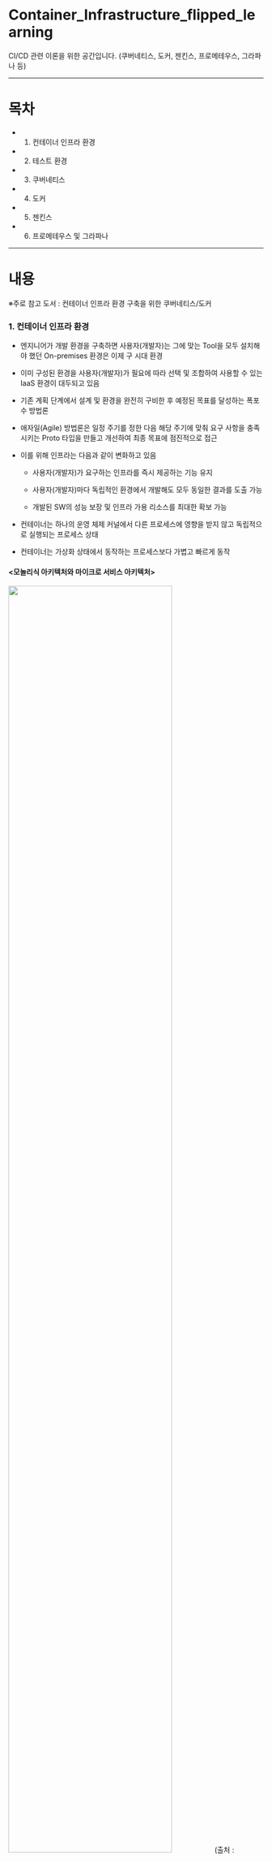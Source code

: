 # Container_Infrastructure_flipped_learning
CI/CD 관련 이론을 위한 공간입니다. (쿠버네티스, 도커, 젠킨스, 프로메테우스, 그라파나 등)

---
# 목차
- 1. 컨테이너 인프라 환경
- 2. 테스트 환경
- 3. 쿠버네티스
- 4. 도커
- 5. 젠킨스
- 6. 프로메테우스 및 그라파나
---
# 내용

※주로 참고 도서 : 컨테이너 인프라 환경 구축을 위한 쿠버네티스/도커

### 1. 컨테이너 인프라 환경

- 엔지니어가 개발 환경을 구축하면 사용자(개발자)는 그에 맞는 Tool을 모두 설치해야 했던 On-premises 환경은 이제 구 시대 환경

- 이미 구성된 환경을 사용자(개발자)가 필요에 따라 선택 및 조합하여 사용할 수 있는 IaaS 환경이 대두되고 있음

- 기존 계획 단계에서 설계 및 환경을 완전히 구비한 후 예정된 목표를 달성하는 폭포수 방법론

- 애자일(Agile) 방법론은 일정 주기를 정한 다음 해당 주기에 맞춰 요구 사항을 충족시키는 Proto 타입을 만들고 개선하여 최종 목표에 점진적으로 접근

- 이를 위해 인프라는 다음과 같이 변화하고 있음

  - 사용자(개발자)가 요구하는 인프라를 즉시 제공하는 기능 유지
  
  - 사용자(개발자)마다 독립적인 환경에서 개발해도 모두 동일한 결과를 도출 가능
  
  - 개발된 SW의 성능 보장 및 인프라 가용 리소스를 최대한 확보 가능

- 컨테이너는 하나의 운영 체제 커널에서 다른 프로세스에 영향을 받지 않고 독립적으로 실행되는 프로세스 상태

- 컨테이너는 가상화 상태에서 동작하는 프로세스보다 가볍고 빠르게 동작

#### <모놀리식 아키텍처와 마이크로 서비스 아키텍처>

<img src="https://user-images.githubusercontent.com/101415950/196708479-94084c8b-e211-41ac-9583-0c56c9c744fb.png" width="80%" height="80%">
(출처 : https://blog.lgcns.com/1278)

- 모놀리식 아키텍처
	
	- 하나의 큰 목적이 있는 서비스 또는 애플리케이션에 여러 기능이 통합된 구조
	
	- 하나의 결합된 코드로 구성되므로 초기 단계에서 설계하기 용이
	
	- 개발이 좀 더 단순하고 코드 관리가 간편
	
	- 운영하는 과정에서 수정이 많을 경우, 결합도가 높아 하나의 서비스 수정이 다른 서비스에 영향끼칠 수 있음

	- 소규모 프로젝트에 적합

- 마이크로 서비스 아키텍처

	- 개별 기능을 하는 작은 서비스를 각각 개발하여 연결하는 방식으로 각 서비스가 독립적으로 동작할 수 있음

	- 개발한 서비스 재활용 용이
	
	- 서비스 수정 시 다른 서비스에 영향을 끼칠 가능성이 적어 사용량 변환에 따라 특정 서비스 확장 가능

	- 사용자의 요구 사항에 따라 가용성을 즉각적으로 확보해야 하는 IaaS 환경에 적합

	- 모놀리식 아키텍처에 비해 복잡도가 높고 각 서비스가 서로 유기적으로 통신하는 구조이므로 네트워크를 통한 호출 횟수가 증가   
	  => 성능에 영향

	- 대규모 프로젝트에 적합

#### <컨테이너 인프라 환경 지원 도구>

- 컨테이너 인프라 환경은 컨테이너, 컨테이너 관리, 개발 환경 구성 및 배포 자동화, 모니터링으로 구성

- 도커

	- 컨테이너 환경에서 독립적으로 애플리케이션을 실행할 수 있도록 컨테이너를 만들고 관리하는 것을 지원

	- 운영체제 환경 관계없이 독립적인 환경에서 일관적인 결과 보장

- 쿠버네티스

	- 다수의 컨테이너 관리에 사용

	- 컨테이너 자동 배포, 배포된 컨테이너에 대한 동작 보증, 부하에 따른 동적 확장 등 기능 제공
	
	- 컨테이너 인프라에 필요한 기능을 통합하고 관리하는 솔루션

	- 컨테이너 인프라를 기반으로 다양한 서비스를 효율적으로 관리하는 환경 제공
	
	- 내외부와 유연하게 연결하는 역할

- 젠킨스

	- 빌드, 테스트, 패키지화, 배포 단계 모두 자동화하여 계발 단계를 표준화하는 CI/CD 제공
	
	- 개발된 코드의 빠른 적용과 효과적인 관리를 통해 개발 생산성을 높이는 데 초점이 맞춰져 있음

	- 단일 기능을 빠르게 개발해 적용해야 하는 환경에 적합(=컨테이너 인프라 환경)

- 프로메테우스 및 그라파나

	- 모니터링을 위한 도구

	- 프로메테우스는 상태 데이터를 수집

	- 그라파나는 프로메테우스로 수집한 데이터를 시각화

	- 컨테이너 인프라 환경에서 많은 종류의 소규모 기능이 각각 나누어 개발되기 때문에 중앙 모니터링이 필요

	- 프로메테우스 및 그라파나는 컨테이너로 패키징이 되어 동작하며 최소환의 자원으로 쿠버네티스 클러스터 상태를 시작적으로 표현

---
### 2. 테스트 환경 구성

- 코드형 인프라

	- 코드로 하드웨어를 설정 후 운영체제 설치 및 네트워크 구성하여 개발환경 구층

	- 코드로 인프라를 소프트웨어처럼 다룸

- 버추얼 박스

	- 가상화 소프트웨어

	- 다운로드 링크 : https://www.virtualbox.org/wiki/Download_Old_Builds_6_1 (6.1.12버전)

	- 모두 기본상태로 next 클릭 후 설치 완료

- 베이그런트

	- 프로비저닝(provisioning) 기능 수행
	
		- 사용자의 요구에 맞게 시스템 자원을 할당, 배치, 배포

		- 필요할 때 시스템을 사용할 수 있는 상태로 변경

	- 다운로드 링크 : https://www.vagrantup.com/downloads (2.2.9버전)

	- 모두 기본상태로 next 클릭 후 설치 완료

	- vagrant init : 프로비저닝을 위한 기초 파일 생성

	- vagrant up : Vagrantfile을 읽어 프로비저닝 진행
	
	- vagrant halt : 베이그런트에서 다루는 가상 머신 종료
	
	- vagrant destroy : 베이그런트에서 관리하는 가상 머신 삭제
	
	- vagrant ssh : 베이그런트에서 관리하는 가상 머신에 ssh로 접속

	- vagrant provision : 베이그런트에서 관리하는 가상 머신에 변경된 설정 적용

#### <Tool 정상 동작 확인>

- 먼저 프로비저닝을 위한 코드 작성 후 베이그런트에서 호출한 뒤 버추얼 박스에 운영 체제 설치

- 베이그런트 설치 디렉터리(c:\HashiCorp)에 프로비저닝을 위한 코드 작성 권장

- vagrant init으로 생성 후 바로 vagrant up 실행하면 Vagrantfile이 config.vm.box = "base"로 설정되어 있어 base이미지를 찾지 못하여 에러 발생

- config.vm.box = "base"를 config.vm.box = "sysnet4admin/CentOS-k8s"으로 변경 후 저장하여 이미지 설정 필요

#### <베어그런트로 테스트 환경 구축>

Vagrantfile을 수정하여 원하는 구성이 자동으로 CentOS에 입력되도록 수행

[Vagrantfile 예시 코드]
```
#do |이름|으로 시작한 작업은 end로 종료
#Providier는 베이그런트를 통해 제공되는 코드가 실제로 가상 머신으로 배포되게 하는 소프트웨어
#auto_correct:true는 포트가 중복되면 포트가 자동으로 변경

# -*- mode: ruby -*-				 	#루비(ruby) 언어임을 인식하는 호환 코드
# vi: set ft=ruby :				 	#ft는 파일 종류(file type)의 약자

Vagrant.configure("2") do |config|		 	#"2"는 API 버전, do |config|는 베이그런드 설정의 시작
  N = 3 # max number of worker nodes			#쿠버네티스에서 작업을 수행할 worker node 수 설정(args: N을 통해 넘길 수 있음)
  Ver = '1.18.4' # Kubernetes Version to install	#쿠버네키스 버전을 변수로 설정

  #=============#
  # Master Node #
  #=============#

    config.vm.define "m-k8s" do |cfg|			#가상머신을 "m-k8s"로 정의, do |cfg|를 추가해 원하는 설정으로 변경
      cfg.vm.box = "sysnet4admin/CentOS-k8s"		#do |cfg|에서 적용한 내용을 받아 cfg.vm.box로 변경
      cfg.vm.provider "virtualbox" do |vb|		#Provider를 버추얼박스로 정의, 버추얼 박스에 필요한 설정을 정의하기 위해 do |vb| 추가
        vb.name = "m-k8s(github_SysNet4Admin)"		#가상머신 이름
        vb.cpus = 2					#CPU 수
        vb.memory = 3072				#메모리 크기
        vb.customize ["modifyvm", :id, "--groups", "/k8s-SgMST-1.13.1(github_SysNet4Admin)"]	#소속된 그룹 명시
      end						#들여쓰기 위치 정확하게
      cfg.vm.host_name = "m-k8s"			#가상머신 자체 설정으로 호스트이름 설정
      cfg.vm.network "private_network", ip: "192.168.1.10"	#호스트 전용 네트워크를 private_network로 설정, eth1 인터페이스를 Host-Only로 구성하고 IP 지정
      cfg.vm.network "forwarded_port", guest: 22, host: 60010, auto_correct: true, id: "ssh"	#ssh통신은 호스트 60010번을 게스트 22번으로 전달되도록 구성
      cfg.vm.synced_folder "../data", "/vagrant", disabled: true	#호스트(PC)와 게스트(가상 머신) 사이에 디렉터리 동기화가 이루어지지 않게 disabled:true 설정
      cfg.vm.provision "shell", path: "config.sh", args: N	#vm.provision "shell" 구문으로 경로에 있는 파일("config.sh")을 게스트(CentOS) 내부에서 호출하여 실행
      cfg.vm.provision "shell", path: "install_pkg.sh", args: [ Ver, "Main" ]	#변수 Ver, 문자 "Main"을 install_pkg.sh로 넘김
      cfg.vm.provision "shell", path: "master_node.sh"	#쿠버네티스 Master Node를 위한 "master_node.sh" 코드 추가
    end

  #==============#
  # Worker Nodes #
  #==============#

  (1..N).each do |i|					#1에서 3까지 반복하는 반복문으로 (1..N).each로 이루어짐
    config.vm.define "w#{i}-k8s" do |cfg|		#해당 값은 |i|를 통해 #{i}로 치환하여 사용
      cfg.vm.box = "sysnet4admin/CentOS-k8s"
      cfg.vm.provider "virtualbox" do |vb|
        vb.name = "w#{i}-k8s(github_SysNet4Admin)"
        vb.cpus = 1
        vb.memory = 2560
        vb.customize ["modifyvm", :id, "--groups", "/k8s-SgMST-1.13.1(github_SysNet4Admin)"]
      end
      cfg.vm.host_name = "w#{i}-k8s"
      cfg.vm.network "private_network", ip: "192.168.1.10#{i}"
      cfg.vm.network "forwarded_port", guest: 22, host: "6010#{i}", auto_correct: true, id: "ssh"
      cfg.vm.synced_folder "../data", "/vagrant", disabled: true
      cfg.vm.provision "shell", path: "config.sh", args: N
      cfg.vm.provision "shell", path: "install_pkg.sh", args: Ver
      cfg.vm.provision "shell", path: "work_nodes.sh"	#쿠버네티스 Worker Node를 위한 "work_node.sh" 코드 추가
    end
  end
end
```

[config.sh 예시 코드]
```
#!/usr/bin/env bash

# vim configuration 
echo 'alias vi=vim' >> /etc/profile			#vi를 호출하면 vim을 호출(코드에  하이라이트를 넣어 코드를 쉽게 구분하기 위함)

# swapoff -a to disable swapping
swapoff -a						#스왑되지 않도록 설정(쿠버네티스 설치 요구 조건을 충족하기 위해)
# sed to comment the swap partition in /etc/fstab
sed -i.bak -r 's/(.+ swap .+)/#\1/' /etc/fstab		#시스템이 다시 시작되더라도 스왑되지 않도록 설정

# kubernetes repo
gg_pkg="packages.cloud.google.com/yum/doc" # Due to shorten addr for key #리포지터리를 설정하기 위한 경로를 변수로 처리(간략화)
cat <<EOF > /etc/yum.repos.d/kubernetes.repo 		#쿠버네티스를 내려받을 리포티터리 설정 시작
[kubernetes]
name=Kubernetes
baseurl=https://packages.cloud.google.com/yum/repos/kubernetes-el7-x86_64
enabled=1
gpgcheck=0
repo_gpgcheck=0
gpgkey=https://${gg_pkg}/yum-key.gpg https://${gg_pkg}/rpm-package-key.gpg
EOF							#쿠버네티스를 내려받을 리포티터리 설정 끝

# Set SELinux in permissive mode (effectively disabling it)
setenforce 0						#selinux가 제한적으로 사용되지 않도록 permissive 모드로 변경
sed -i 's/^SELINUX=enforcing$/SELINUX=permissive/' /etc/selinux/config

# RHEL/CentOS 7 have reported traffic issues being routed incorrectly due to iptables bypassed
cat <<EOF >  /etc/sysctl.d/k8s.conf			#브리지 네트워크를 통과하는 IPv4와 IPv6의 패킷을 iptables가 관리하게 설정
net.bridge.bridge-nf-call-ip6tables = 1			#Pod(쿠버네티스에서 실행되는 객체의 최소 단위)의 통신을 iptables로 제어
net.bridge.bridge-nf-call-iptables = 1			#필요에 따라 IPVS 같은 방식으로 구성
EOF
modprobe br_netfilter					#br_netfilter 커널 모듈을 사용하여 브리지로 네트워크를 구성
							#IP 마스커레이드를 사용하여 내부 네트워크랑 외부 네트워크를 분리
							#IP 마스커레이드는 커널에서 제공하는 NAT 기능을 의미
							#br_netfilter 적용함으로써 iptables이 활성화

# local small dns & vagrant cannot parse and delivery shell code.
echo "192.168.1.10 m-k8s" >> /etc/hosts			#쿠버네티스 안에서 노드 간 통신을 이름으로 할 수 있게 하기 위한 구문
for (( i=1; i<=$1; i++  )); do echo "192.168.1.10$i w$i-k8s" >> /etc/hosts; done	#각 노드의 호스트 이름과 IP를 /etc/hosts에 설정
							#이때 Worker Node는 넘겨받은 N변수에 맞게 동적으로 생성됨
# config DNS  
cat <<EOF > /etc/resolv.conf				#외부와 통신할 수 있는 DNS 서버 지정
nameserver 1.1.1.1 #cloudflare DNS
nameserver 8.8.8.8 #Google DNS
EOF
```

[install_pkg.sh 예시 코드]

```
#!/usr/bin/env bash

# install packages 
yum install epel-release -y
yum install vim-enhanced -y
yum install git -y					#깃허브에서 코드를 내려받을 수 있게 Git을 설치

# install docker 
yum install docker -y && systemctl enable --now docker	#쿠버네티스를 관리하는 컨테이너를 설치하기 위해 도커를 설치하고 구동

# install kubernetes cluster 
yum install kubectl-$1 kubelet-$1 kubeadm-$1 -y		#넘겨받은 버전의 kubectl, kubelet, kubeadm 설치
systemctl enable --now kubelet				#kubelet 시작

# git clone _Book_k8sInfra.git 
if [ $2 = 'Main' ]; then				#전체 실행 코드를 Master Node에만 내려받도록 설정($2는 두번 째로 넘겨받은 값)
  git clone https://github.com/sysnet4admin/_Book_k8sInfra.git	#Git에서 코드를 내려받음
  mv /home/vagrant/_Book_k8sInfra $HOME			#내려받은 코드를 홈디렉터리(/root)로 옮김
  find $HOME/_Book_k8sInfra/ -regex ".*\.\(sh\)" -exec chmod 700 {} \;	#배시 스크립트(.sh)를 find로 찾아 바로 실행가능한 상태가 되도록 chmod 700 설정
fi
```

[master_node.sh 예시 코드]
```
#!/usr/bin/env bash

# init kubernetes 					#kubeadm을 통해 쿠버네티스 worker node를 받아들일 준비를 함
kubeadm init --token 123456.1234567890123456 --token-ttl 0 \	#토큰을 123456.1234567890123456로 지정하고 유지되는 시간(time to live)을 0으로 설정(기본 값인 24시간 후에 토큰이 계속 유지)
--pod-network-cidr=172.16.0.0/16 --apiserver-advertise-address=192.168.1.10	#Worker Node가 정해진 토큰에 들어오게 함
							#쿠버네티스가 자동으로 컨테이너에 부여하는 네트워크를 172.16.0.0/16(176.16.0.1 ~ 172.16.255.254)으로 제공
							#Worker Node에 접속하는 API 서버의 IP를 192.168.1.10으로 지정(Worker Node들이 자동으로 API 서버에 연결)
# config for master node only 
mkdir -p $HOME/.kube					#Master Node에서 현재 사용자가 쿠버네티스를 정상적으로 구동할 수 있게 하는 구문
cp -i /etc/kubernetes/admin.conf $HOME/.kube/config	#설정 파일을 루트의 홈디렉터리(/root)에 복사
chown $(id -u):$(id -g) $HOME/.kube/config		#쿠버네티스를 이용할 사용자에게 권한 부여

# config for kubernetes's network 
kubectl apply -f \					#CNI(컨테이너 네트워크 인터페이스)인 Calico의 설정을 적용해 쿠버네티스의 네트워크를 구성
https://raw.githubusercontent.com/sysnet4admin/IaC/master/manifests/172.16_net_calico.yaml
```

[work_nodes.sh 예시 코드]
```
#kubeadm을 이용하여 Master Node에 접속
#접속 시 연결에 필요한 토큰은 기존 Master Node에서 생성한 123456.1234567890123456 사용
#간단히 구성하기 위해 --discovery-token-unsafe-skip-ca-verification으로 인증 무시
#API 서버 주소인 192.168.1.10으로 기본 포트 번호인 6443 포트에 접속하도록 설정

#!/usr/bin/env bash

# config for work_nodes only 
kubeadm join --token 123456.1234567890123456 \
             --discovery-token-unsafe-skip-ca-verification 192.168.1.10:6443
```

#### <id: "ssh"로 설정하는 이유>

- ssh 서비스의 기본 포트 번호인 22번을 id: "ssh"로 설정하지 않으면 중복된 두개의 포트로 설정

- 자기 자신(127.0.0.1/localhost)의 2222번 포트로 오는 내용과 모든 IP(0.0.0.0)의 60010 포트에서 오는 내용을 게스트의 22번으로 포워딩

```
vagrant port
	22(guest) => 2222(host)
	22(guest) => 60010(host)

netstat -an | findstr 2222
netstat -an | findstr 60010
```

- 명시적으로 좋지 않고 설정의 낭비를 줄이기 위해 왠만하면 id: "ssh"를 사용하는 것이 나음

#### <호스트 전용 네트워크가 정상적으로 동작하지 않는 경우>

- 최대 절전 모드나 여러 차례 가상 머신을 다시 시작하는 경우에 호스트 전용 네트워크가 정상적으로 동작하지 않을 수 있음

- 버추얼박스에서 파일>호스트 네트워크 관리자 선택

- 속성 클릭 후 DHCP 서버를 사용하지 않도록 체크를 해제, IPv4 주소에 198.168.1.1 입력

#### <vi(visual editor)와 Vim(visual editor improved)>

- vi는 유닉스 환경에서 사용되는 텍스트 편집기(editor)

- vi와 Vim의 가장 큰 차이점은 Vim은 화살표로 커서가 이동하지만, vi는 H, J, K, L로 커서를 이동

#### <PuTTY와 SuperPuTTY>

- 명령 프롬프트(Command Prompt, cmd.exe)로 가상 머신에 접근할 수 있지만 가상머신마다 각각 명령어를 통해 접근해야 하므로 불편함

- PuTTY는 터미널 접속 프로그램으로 가볍고 다양한 플러그인을 통해 여러 대의 가상 머신에 접근할 수 있음

- 접속 정보를 저장하고 바로 불러와 실행할 수 있는 기능

- 한 번에 한 대씩만 접근 가능

- https://www.chiark.greenend.org.uk/~sgtatham/putty/latest.html 링크의 Alternative binary files 항목에서 다운로드

- SuperPuTTY는 한 번에 여러 대의 가상 머신에 접근하여 분할된 창을 통해 관리

- https://github.com/jimradford/superputty/releases 에서 다운로드

- SuperPuTTY 사용 시 putty.exe 위치를 지정하여 사용

#### <127.0.0.1로 접속하는 이유>

- 192.168.1.0/24 영역대로 가상 머신의 IP를 설정하는 경우

- 현업에서는 데이터 통신과 관리 네트워크를 분리해 사용하는 데 이와 비슷하게 관리 네트워크를 분리

- 192.168.1.0/24에서 문제가 발생해도 접속하는 데 문제가 없음

- 각 가상 머신은 베이그런트에서 NAT로 사용하는 eth0에 고유 포트 포워딩 규칙이 적용 ("forwarded_port", guest: 22, host: 60010)

---
### 3. 쿠버네티스

#### <컨테이너 인프라 환경>

<img src="https://user-images.githubusercontent.com/101415950/197549006-3059f673-f0a2-40b0-8f5b-2f48abeda60f.png" width="80%" height="80%">

- 리눅스 운영 체제의 커널 하나에서 여러 개의 컨테이너가 격리된 상태로 실행되는 인프라 환경

- 컨테이너는 하나 이상의 목적을 위해 독립적으로 작동하는 프로세스

- 개인 환경에서는 1명의 관리자(사용자)가 다양한 응용프로그램을 사용하므로 각각의 프로그램을 컨테이너로 구현할 필요 없음

- 기업 환경에서는 다수의 관리자가 수천 대의 서버를 함께 관리하므로 일관성 유지를 위해 컨테이너 필요

- 여러 사람이 조작하여 설정의 일관성이 떨어진 눈송이 서버를 방지하는 효과

- 가상화 환경에서 각각의 가상 머신이 모두 독립적인 운영체제 커널을 가지고 있어야 하므로 자원을 더 소모하고 성능이 떨어짐

- 컨테이너 인프라 환경은 커널 하나에 컨테이너 여러 개가 격리된 형태로 실행되므로 자원을 효율적으로 사용하고   
  수행해야 하는 단계도 적어 속도 빠름

<img src="https://user-images.githubusercontent.com/101415950/197551826-c1ad029c-920d-4d69-bc39-79f307d38411.png" width="80%" height="80%">
(출처 : https://www.alibabacloud.com/ko/knowledge/difference-between-container-and-virtual-machine)

#### <쿠버네티스(k8s) 정의>

- 쿠버네티스는 컨테이너 오케스트레이션(Orchestration)을 위한 솔루션

- 오케스트레이션은 복잡한 단계를 관리하고 요소들의 유기적인 관계를 미리 정의하여 손쉽게 사용하도록 서비스를 제공하는 것

- 즉 다수의 컨테이너를 유기적으로 연결, 실행, 종료 그리고 상태 추적 및 보존 등 컨테이너를 안정적으로 사용할 수 있게 만들어주는 솔루션

- 이와 비슷한 솔루션은 도커 스웜(소규모 환경에 유용), 메소스(분산 관리 시스템과 연동 필요), 노매드(Consul, Vault 연동)가 있음

#### <쿠버네티스(k8s) 구성 방법>

- 관리형 쿠버네티스
	
	- Public Cloud 업체에서 제공
	
	- EKS(Amazon Elastic Kubernetes Service), AKS(Azure Kubernetes Service), GKE(Google Kubernetes Engine)이 속함
	
	- 구성이 이미 다 갖춰져 있고 Master Node를 클라우드 업체에서 관리

- 설치형 쿠버네티스

	- Suse의 Rancher, RedHat의 Openshift와 같은 플랫폼에서 제공
	
	- 유료

- 구성형 쿠버네티스

	- 사용하는 시스템에 쿠버네티스 클러스터를 자동으로 구성해주는 솔루션
	
	- Kubeadm, kops(kubernetes Operations), KRIB(Kubernetes Rebar Integrated Bootstrap), kubespray가 있음
	
	- Kubeadm은 사용자가 변경하기 수월하고 온프레미스(On-premises)와 클라우드 모두 지원

	- kubespray는 실제 업무 환경에서도 매우 편리하게 쿠버네티스 클러스터를 자동으로 배포할 수 있는 도구

#### <쿠버네티스(k8s) 구성 요소>

- kubectl, kubelet, API 서버, 캘리코, etcd, 컨트롤러 매니저, 스케줄러, kube-proxy, 컨테이너 런타임, 파드 등

- 쿠버네티스 구성 요소는 동시에 여러 개가 존재하는 경우 Hash 코드를 삽입하여 중복된 이름 회피(예시 : calico-node-bf486의 bf486)

- 구성 요소의 이름을 직접 정할 수 있음

- 구성 요소에 문제 발견 시 다시 생성되는 특성을 가지는 파드로 이루어져 있어서 자동으로 이름을 지정하는 것이 관리 수월

- 아래 예시에서 coredns-5644d7b6d9-b4dz9의 5644d7b6d9은 레플리카셋(ReplicaSet)을 무작위 문자열로 변형하여 추가한 것

```
# --all-namespaces는 default(기본 namespaces) 외 모든 것을 표시
# kubectl get pods는 파드를 수집하여 출력

[root@m-k8s ~]#  kubectl get pods --all-namespaces
NAMESPACE     NAME                                       READY   STATUS    RESTARTS   AGE
kube-system   calico-kube-controllers-6bbf58546b-pmk78   1/1     Running   0          36m
kube-system   calico-node-bf486                          1/1     Running   0          31m
kube-system   calico-node-j9plc                          1/1     Running   0          22m
kube-system   calico-node-mnkgd                          1/1     Running   0          27m
kube-system   calico-node-xwxtc                          1/1     Running   0          36m
kube-system   coredns-5644d7b6d9-b4dz9                   1/1     Running   0          36m
kube-system   coredns-5644d7b6d9-jmsxh                   1/1     Running   0          36m
kube-system   etcd-m-k8s                                 1/1     Running   0          35m
kube-system   kube-apiserver-m-k8s                       1/1     Running   0          35m
kube-system   kube-controller-manager-m-k8s              1/1     Running   0          35m
kube-system   kube-proxy-5ltsx                           1/1     Running   0          22m
kube-system   kube-proxy-fzvsx                           1/1     Running   0          36m
kube-system   kube-proxy-gfsc8                           1/1     Running   0          31m
kube-system   kube-proxy-v8lxz                           1/1     Running   0          27m
kube-system   kube-scheduler-m-k8s                       1/1     Running   0          35m 
```

#### <쿠버네티스(k8s) 구성 요소간 통신 : 관리자나 개발자가 파드를 배포할 때>

- 관리자 or 개발자가 파드 배포 명령을 수행했을 때 실행되는 순서는 하기 그림과 같음

- 0 ~ 7번 : 기본 설정으로 배포된 쿠버네티스에서 이루어지는 통신 단계를 구분

- 10번대 : 선택적으로 배포하는 것들로 순서와 상관이 없음

<img src="https://user-images.githubusercontent.com/101415950/197653986-0e0c9c1f-f55d-4071-b344-d753e54be574.png" width="80%" height="80%">

- 0 : kubectl

	- 쿠버네티스 클러스터에 명령을 내리는 역할
	
	- 바로 실행되는 명령 형태인 binary로 배포되므로 Master Node에 있을 필요 없음
	  (kubectl이 어디에 있더라도 API 서버의 접속 정보만 있으면 어느 곳에서든 쿠버네티스 클러스터에 명령 가능)
	
	- 통상적으로 API 서버와 주로 통신하므로 API 서버가 위치한 Master Node에 구성할 수 있음

	- Worker Node에서 kubectl를 실행하기 위해 마스터 노드의 scp 명령으로 쿠버네티스 클러스터의 정보를 Worker Node로 받아와야 함
	  (쿠버네티스 클러스터의 정보를 kubectl이 알게 하기 위해)

- 1 : API 서버

	- 쿠버네티스 클러스터의 중심 역할을 하는 통로
	
	- 상태 값을 저장하는 etcd 등 여러 요소들이 API 서버를 중심으로 두고 통신
	
	- 회사에서 모든 직원과 상황을 관리하고 목표를 설정하는 관리자 역할

- 2 : etcd

	- etc 디렉터리(리눅스의 구성 정보를 가지고 있는 디렉터리)와 distributed(퍼트리다)의 합성어

	- 구성 요소들의 상태 값이 모두 저장되는 장소(etcd 외 다른 구성 요소는 상태 값을 관리하지 않음)
	
	- 회사의 관리자가 모든 보고 내용을 기록하는 노트
	
	- etcd의 정보만 백업되어있으면 긴급한 장애 상황에서도 쿠버네티스 클러스터 복구 가능
	
	- 분산 저장이 가능한 key-value 저장소이므로 복제하여 여러 곳에 저장해 두면 하나의 etcd에 장애가 발생해도 시스템 가용성 확보 가능

	- 멀티 마스터 노드 형태

- 3 : Controller Manager

	- 쿠버네티스 클러스터의 Object 상태 관리
	
	- Worker Node에서 통신 불량인 경우 상태 체크 및 복구는 Controller Manager에 속한 Node Controller에서 이루어짐

	- ReplicaSet Controller는 ReplicaSet에 요청받은 파드 갯수대로 파드 생성

	- EndPoint Controller는 서비스와 파드를 연결하는 역할

	-  Controller Manager에 소속된 다양한 상태 값을 관리하는 주체들이 각자의 역할 수행

- 4 : Scheduler

	- Node의 상태, 자원, 레이블, 요구 조건 등 고려하여 파드를 어떤 Worker Node에 생성할지 결정하고 할당하는 역할

	- 파드를 조건에 맞는 Worker Node에 지정하고, 파드가 Worker Node에 할당된 일정을 관리하는 역할

- 5 : kubelet

	- 파드의 구성 내용(PodSpec)을 받아 컨테이너 런타임으로 전달

	- 파드 내 컨테니어들이 정상적으로 동작하는지 모니터링

	- 파드의 생성과 상태 관리 및 복구 등 담당

	- kubelet에 문제 발생 시 파드가 정상적으로 관리되지 않음

- 6 : 컨테이너 런타임(CRI, Container Runtime Interface)

	- 파드를 이루는 컨테이너의 실행을 담당

	- 파드 내 다양한 종류의 컨테이너가 문제 없이 동작하게 하는 표준 인터페이스

- 7 : 파드(Pod)

	- 한 개 이상의 컨테이너로 단일 목적의 일을 수행하는 쿠버네티스 애플리케이션의 최소 단위

	- 웹 서버 역할을 할 수 있고 로그나 데이터를 분석하는 역할도 할 수 있음

	- 파드는 가상 머신과 달리 언제라도 죽을 수 있는 존재로 가정하고 설계되었기 때문에 여러 대안으로 디자인됨

	[컨테이너와 파드의 관계]   
	<img src="https://user-images.githubusercontent.com/101415950/197660830-bb278a36-0e2e-41dd-8f80-cb7cb04b1915.png" width="30%" height="30%">

- 11 : 네트워크 플러그인

	- 쿠버네티스 클러스터의 통신을 위해 구성해야 하는 요소

	- 일반적으로 CNI로 구성

	- CNI는 클라우드 네이티브 컴퓨팅 재단의 프로젝트로 컨테이너의 네트워크 안정성과 확장성을 보장하기 위해 개발

	- CNI에 사용할 네트워크 플로그인을 선택 시 구성 방식과 지원하는 기능, 성능이 각기 다르므로 사용 목적에 맞게 선택

	- CNI는 캘리코(Calico), 플래널(Flannel), 실리움(Cilium), 큐브 라우터(Kube-router), 로마나(Romana), 위브넷(WeaveNet), Canal이 있음

	- 캘리코(Calico)는 L3로 컨테이너 네트워크를 구성 / 플래널(Flannel)은 L2로 컨테이너 네트워크를 구성

	- 네트워크 프로토콜인 BGP와 VXLAN의 지원, ACL(Access Control List) 지원, 보안 기능 제공 등을 살펴보고 
	  필요한 조건을 가지고 있는 네트워크 플러그인을 선택할 수 있어서 설계 유연성이 높음

- 12 : CoreDNS

	- 클라우드 네이티브 컴퓨팅 재단에서 보증하는 프로젝트

	- 빠르고 유연한 DNS 서버

	- 쿠버네티스 클러스터에서 도메인 이름을 이용하여 통신하는 데 사용

	- 실무에서 쿠버네티스 클러스터를 구성하여 사용할 때, IP보다 DNS Name을 편리하게 관리해 주는 CoreDNS를 사용하는 것이 일반적임

#### <쿠버네티스(k8s) 구성 요소간 통신 : 사용자가 배포된 파드에 접속할 때>

- 1 : kube-proxy

	- 쿠버네티스 클러스터는 파드가 위치한 노드에 kube-proxy를 통해 파드가 통신할 수 있는 네트워크 설정
	
	- 실제 통신은 br_netfilter와 iptables로 관리   
	  (config.sh 파일에서 br_netfilter 커널 모듈을 적재하고 iptables를 거쳐 통신)

- 2 : 파드(Pod)

	- 이미 배포된 파드에 접속하고 필요한 내용을 전달받음

	- 대부분 사용자는 파드가 어떤 Worker Node에 위치하는지 신경쓰지 않아도 됨

#### <쿠버네티스(k8s) 구성 요소간 통신 : 파드 생명주기>

- 쿠버네티스의 가장 큰 장점은 쿠버네티스 구성 요소마다 하는 일이 명확하게 구분됨 => 마이크로서비스 아키텍처(MSA)와 연관

- 각자의 역할을 충실하게 수행하면 클러스터 시스템이 안정적으로 운영됨

- 역할이 나누어져 있어 문제 발생 시 어느 부분에서 문제가 발생했는지 디버깅하기 수월함

<img src="https://user-images.githubusercontent.com/101415950/197666301-6be225cc-8d55-46d8-801e-29d05d6206e2.png" width="80%" height="80%">


1. kubectl을 통해 API 서버에 파드 생성을 요청

2. API 서버에 전달된 내용이 있으면 API 서버는 etcd에 전달된 내용을 모두 기록하여 클러스터 상태 값을 최신으로 유지   
   => 각 요소가 상태를 업데이트할 때마다 모두 API 서버를 통해 etcd에 기록

3. API 서버에 파드 생성이 요청된 것을 Controller Manager가 인식하면 Controller Manager는 파드를 생성 후 API 서버에 전달   
   (아직 어떤 Worker Node에 파드를 적용할 지는 결정되지 않은 상태로 파드만 생성)

4. API 서버에 파드가 생성되었다는 정보를 Scheduler가 인식   
   Scheduler는 생성된 파드를 어떤 Worker Node에 적용할지 조건을 고려하여 결정 후 해당 Worker Node에 파드를 띄우도록 요청

5. API 서버에 전달된 정보대로 지정한 Worker Node에 파드가 속해 있는지 Scheduler가 kubelet으로 확인

6. kubelet에서 컨테이너 런타임으로 파드 생성을 요청

7. 파드 생성

8. 파드는 사용 가능한 상태가 됨

#### <쿠버네티스(k8s) 상태유지 방법>

- 쿠버네티스는 작업을 순서대로 진행하는 Workflow 구조가 아닌 선언적인(declarative) 시스템 구조를 가짐

- 각 요소가 추구하는 상태(desired status)를 선언하면 현재 상태(current status)와 비교 점검 후 추구하는 상태에 맞출려고 하는 구조

- 추구하는 상태를 API 서버에 선언하면 다른 요소들이 API 서버에서 확인하여 현재 상태와 비교하고 그에 맞게 상태를 변경

- API는 현재 상태 값을 가지고 있고 이것을 보존하므로 etcd가 필요, API서버와 etcd는 거의 한몸처럼 동작하도록 설계

- Work Node는 Workflow 구조에 따라 설계됨   
	
	- 쿠버네티스가 kubelet과 컨테이너 런타임을 통해 파드를 생성하고 제거 구조이므로 선언적인 방식으로 구조화 하기에 어렵기 때문
 	
	- 명령이 절차적으로 전달되는 방식이 시스템 성능을 높이는 데 효율적이기 때문
 
 - Master Node는 이미 생성된 파드들을 유기적으로 연결하므로 쿠버네티스 클러스터를 안정적으로 유지하기 위해 선언적인 시스템이 편리

<img src="https://user-images.githubusercontent.com/101415950/197680984-d017ee86-a748-4b9d-8371-579dc703b7b1.png" width="80%" height="80%">


#### <파드 생성 방법>

- 쿠버네티스를 사용한다는 것 = 사용자에게 효과적으로 파드를 제공한다는 뜻

- kubectl run 파드이름 : 파드생성

- kubectl create deployment 파드이름 : 파드생성(파드이름을 제외한 나머지 부분 해시코드로 무작위 생성)

- kubectl get pod : 파드 확인 (kubectl get pods -o wide : 파드에 대한 더 많은 정보 확인)

- curl ip주소 : ip주소의 웹 페이지 정보를 받아오는지 확인

```
[root@m-k8s ~]# kubectl run nginx-pod --image=nginx		#--image=(생성할 이미지 이름 or 이미지 경로)
pod/nginx-pod created						
[root@m-k8s ~]# kubectl create deployment dpy-nginx --image=nginx
deployment.apps/dpy-nginx created
```

- run으로 파드 생성 시 단일 파드 1개만 생성 (초코파이 1개)

- create deployment로 파드 생성 시 Deployment라는 관리 그룹 내 파드 생성 (초코파이 박스 내 초코파이 1개)

```
[root@m-k8s ~]# kubectl get pods
NAME                         READY   STATUS    RESTARTS   AGE
dpy-nginx-7cd4d79cc9-xmv28  1/1     Running   0          50s
nginx-pod                    1/1     Running   0          87s 
```

<img src="https://user-images.githubusercontent.com/101415950/197715292-485c95d7-c8d6-4eef-89cd-d00318723b7a.png" width="40%" height="40%">

#### <오브젝트>

- 쿠버네티스를 사용하는 관점에서 파드(Pod)와 Deployment는 Spec과 상태 등의 값을 가지고 있음

- 오브젝트는 Spec과 상태 등 값을 갖는 파드(Pod)와 Deployment를 개별 속성을 포함해 부르는 단위

- 기본 오브젝트

	- 파드(Pod)
	
		- 쿠버네티스에서 실행되는 최소 단위(웹 서비스를 구동하는 데 필요한 최소 단위)
		
		- 독립적인 공간과 사용 가능한 IP를 가지고 있음
		
		- 하나의 파드는 1개 이상의 컨테이너를 갖고 있으므로 여러 기능을 묶어 하나의 목적으로 사용 가능
		
		- 범용으로 사용할 시 대부분 1개의 파드에 1개의 컨테이너를 적용

	- 네임스페이스(Namespace)
		
		- 쿠버네티스 클러스터에서 사용되는 리소스들을 구분해 관리하는 그룹

		- ex) default : 특별히 지정하지 않으면 기본으로 할당됨
		
		- ex) kube-system : 쿠버네티스 시스템에 사용됨
		
		- ex) metallb-system : 온프레미스에서 쿠버네티스 사용 시 외부에서 클러스터 내부로 접속하게 도와주는 컨테이너들이 속함

	- 볼륨(Volume)
		
		- 파드가 생성될 때 파드에서 사용할 수 있는 디렉터리 제공

		- 파드는 영속되는 개념이 아니고 제공되는 디렉터리를 임시로 사용
	
		- 파드가 사라지더라도 저장과 보존이 가능한 디렉터리를 볼륨(Volume)을 통해 생성 및 사용 가능
	
	- 서비스(Service)

		- 파드는 클러스터 내 유동적이므로 접속 정보가 고정적이지 않음

		- 파드 접속을 안정적으로 유지하도록 서비스를 통해 내/외부로 연결

		- 서비스는 파드가 생성될 때 부여되는 새로운 IP를 기존에 제공하던 기능과 연결해줌

		- 서비스는 쿠버네티스 외부에서 내부로 접속 시 내부 구조, 파드의 생존 여부를 신경쓰지 않아도 이를 논리적으로 연결하는 것
		
		- 기존 인프라에서 로드밸런서, 게이트웨이와 비슷한 역할

	<img src="https://user-images.githubusercontent.com/101415950/197724789-20739f8c-d7fd-4e6d-afa1-b76e2012d164.png" width="80%" height="80%">

#### <디플로이먼트(Deployment)>

- 기본 오브젝트만으로 쿠버네티스 사용 가능, 그러나 한계가 있어 이를 극복하기 위해 기능을 조합하고 추가한 것이 Deployment

- Deployment 이외에 데몬셋(DaemonSet), 컨피그맵(ConfigMap), 레플리카셋(ReplicaSet), PV(PersistentVolume), PVC(PersistentVolumeClaim),    
  스테이트풀셋(StatefulSet) 등이 있으며 목적에 맞는 오브젝트들을 추가하여 사용

- Deployment는 파드를 기반하며 ReplicaSet 오브젝트를 합친 형태

- 아래 그림은 Deployment 오브젝트 계층 구조를 나타냄

<img src="https://user-images.githubusercontent.com/101415950/197727218-4d9c3a04-5fd0-481f-b6f2-e15abfb22876.png" width="40%" height="40%">

- API 서버와 Controller Manager는 파드를 생성되는 것을 감시할 뿐만 아니라 Deployment와 같이 ReplicaSet을 포함하는 오브젝트 생성 감시

- 아래 그림은 API 서버와 Controller Manager의 통신을 나타냄

<img src="https://user-images.githubusercontent.com/101415950/197727795-eac86dd4-56e6-4e7d-860e-53175d77545d.png" width="40%" height="40%">


#### <NGINX 이미지>

- 컨테이너로 도커를 사용하므로 도커의 기본 저장소인 도커 허브에서 이미지를 가지고 옴 (https://hub.docker.com/_/nginx)

- 클라우드 서비스를 이용하고 있으면 기본 저장소 외 클라우드 서비스 업체에서 제공하는 저장소를 사용

- ex) 구글의 GCR(Google Container Registry), 아마존의 ECR(Elastic Container Registry), 마이크로소프트의 ACR(Azure Container Registry)

#### <ReplicaSet으로 파드 수 관리>

- 다수의 파드를 하나씩 생성한다면 비효율적이므로 쿠버네티스에서는 다수의 파드를 만드는 ReplicaSet 오브젝트를 제공

- 파드 3개 생성하겠다고 ReplicaSet에 선언하면 Controller Manager와 Scheduler가 Worker Node에 파드 3개를 만들도록 선언 

- ReplicaSet은 파드 수를 보장하는 기능만 제공

- 그러므로 Rolling 업데이트 기능 등이 추가된 Deployment를 사용하여 파드 수를 관리하기를 권장

- 아래 그림은 ReplicaSet으로 파드 수를 관리하는 과정(총 3개의 파드 상태로 변경됨)
<img src="https://user-images.githubusercontent.com/101415950/197747014-7e3c2f22-e486-4200-bca6-eedf34577057.png" width="60%" height="60%">

[ReplicaSet : 파드로 생성된 nginx-pod]
```
[root@m-k8s ~]# kubectl scale pod nginx-pod --replicas=3
Error from server (NotFound): the server could not find the requested resource
```

- kubectl scale pod 파드명 --replicas=갯수 : 파드의 수를 작성한 갯수로 변경하는 명령어

- Deployment 오브젝트에 속하지 않아 파드 수를 관리하지 못하므로 리소스를 확인할 수 없다는 에러 발생

[ReplicaSet : Deployment로 생성된 dpy-nginx]
```
[root@m-k8s ~]# kubectl scale deployment dpy-nginx --replicas=3
deployment.apps/dpy-nginx scaled
[root@m-k8s ~]# kubectl get pods -o wide 
NAME                         READY   STATUS    …   AGE     IP              NODE   …
dpy-nginx-7cd4d79cc9-td8nk   1/1     Running   …   39s     172.16.132.3    w3-k8s …
dpy-nginx-7cd4d79cc9-xdbvx   1/1     Running   …   39s     172.16.103.134  w2-k8s …
dpy-nginx-7cd4d79cc9-xmv28   1/1     Running   …   7m47s   172.16.221.129  w1-k8s …
nginx-pod                    1/1     Running   …   8m24s   172.16.103.132  w2-k8s …
```

- Deployment를 사용하여 파드 수를 관리하여 올바르게 실행됨

- kubectl get pods, kubectl get pod 단수 복수 표현 둘다 동일하게 적용됨

#### <Spec 지정하여 오브젝트 생성>

- create 명령어는 replicas 옵션 사용불가, scale은 이미 만들어진 Deployment에만 사용 가능하므로 한번에 여러 개의 파드를 만들 수 없음

- 한번에 여러 개의 파드를 만들기 위해 오브젝트 스펙(object spec) 파일을 작성 필요

- object spec은 보통 YAML 문법으로 작성   
  (최근 상용 및 오픈 소스 기술들은 Spec과 상태값을 주로 YAML로 작성, YAML은 데이터의 내용을 쉽게 파악할 수 있는 표준)

- kubectl api-versions : 사용 가능한 API 버전을 확인하는 명령어

[Object Spec 파일 예시 : Deployment, echo-hname.yaml]

```
apiVersion: apps/v1 			# API 버전
kind: Deployment			# 오브젝트 종류
metadata:
  name: echo-hname
  labels:
    app: nginx
spec:
  replicas: 3 				# 몇 개의 파드를 생성할지 결정
  selector:
    matchLabels:
      app: nginx
  template:
    metadata:
      labels:
        app: nginx
    spec:
      containers:
      - name: echo-hname
        image: sysnet4admin/echo-hname 	# 사용되는 이미지
```

[Object Spec 파일 예시 : Pod, echo-hname.yaml]

```
apiVersion: v1
kind: Pod
metadata:
  name: nginx-pod
spec:
  containers:
  - name: container-name
    image: nginx
```

[Object Spec 파일 구조 (좌측 : Deployment, 우측 : Pod)]

<img src="https://user-images.githubusercontent.com/101415950/197912694-76c6d10f-4579-40dc-a206-9ac07e8e3c36.png" width="100%" height="100%">

- 쿠버네티스는 API 버전마다 포함되는 Object(Kind)와 요구사항이 다르므로 기존 파일을 수정하면서 정리하는 방식이 효율적임

```
#replicas의 값을 3에서 6으로 변경할 때 사용하는 명령어 : sed(streamlined editor)

sed -i 's/replicas: 3/replicas: 6/' ~/_Book_k8sInfra/ch3/3.2.4/echo-hname.yaml

# -i는 --in-place의 약어로 변경된 내용을 현재 파일에 바로 적용
# s/는 주어진 패턴을 원하는 패턴으로 변경
```


#### <apply로 오브젝트 생성 및 관리>

- Deployment를 생성하고 sed를 사용하여 replicas 변경 후 다시 생성했을 때 아래와 같은 오류 발생

```
[root@m-k8s ~]# kubectl create -f ~/_Book_k8sInfra/ch3/3.2.4/echo-hname.yaml
Error from server (AlreadyExists): error when creating "echo-hname.yaml": deployments.apps "echo-hname" already exists
```

- 배포된 Object의 Spec을 변경하고 싶을 때 지우고 다시 생성하는 방법말고 다른 방법은 apply를 이용하는 방법

- run은 단일 파드만 생성 가능하고 create deployment는 파일의 변경사항을 바로 적용할 수 없기 때문에 apply 명령어 사용

```
[root@m-k8s ~]# kubectl apply -f ~/_Book_k8sInfra/ch3/3.2.4/echo-hname.yaml
Warning: kubectl apply should be used on resource created by either kubectl create --save-config or kubectl apply
deployment.apps/echo-hname configured

# 처음부터 apply로 생성된 것이 아니라서 경고 표시 => 동작에 문제는 없지만 일관성에서 문제 발생 농후함
# 변경사항이 발생할 가능성이 있는 경우 처음부터 apply로 생성
```

[Run / Create / Apply 비교]

![image](https://user-images.githubusercontent.com/101415950/197914675-ae84e421-ed4d-45a4-8bd3-77a3dc277fec.png)

### <파드의 컨테이너 자동 복구 방법>

- 쿠버네티스는 거의 모든 부분이 자동 복구되도록 설계, 이 자동 복구 기술을 Self-Healing이라고 명명함

- 제대로 동작하지 않는 컨테이너를 다시 시작하거나 교체하여 파드가 정상적으로 동작되도록 함

```
[root@m-k8s ~]# kubectl exec -it nginx-pod -- /bin/bash
root@nginx-pod:/#

# exec : 실행
# i옵선 : stdin(standard input, 표준 입력)
# t옵션 : tty (teletypewriter, 명령줄 인터페이스)
# it : 표준 입력을 명령줄 인터페이스로 작성
# --는 exec에 대한 인자 값을 나누고 싶을 때 사용(즉 명령어 구분할 때 사용)
# 즉 nginx-pod 파드에 /bin/bash를 실행하여 nginx-pod 컨테이너에서 bash셸 접속

#---------------------------------------------------------------------------------------------------------------------------
[root@m-k8s ~]# kubectl exec -it nginx-pod -- ls -l /run
total 4
drwxrwxrwt. 2 root root  6 Aug  3 07:00 lock
-rw-r--r--. 1 root root  2 Aug 12 02:06 nginx.pid
drwxr-xr-x. 4 root root 39 Aug 12 02:06 secrets

# ls 요소: 파드에서 요소의 내용을 확인(예제의 /run 내용 확인)
# -l(long listing format) : 권한 확인(예제의 /run 권한 확인)

#---------------------------------------------------------------------------------------------------------------------------
root@nginx-pod:/# cat /run/nginx.pid
1

#배시 셸 접속 후 PID(Process ID, 프로세스 식별자)를 확인하면 언제나 1인걸 확인 가능

#---------------------------------------------------------------------------------------------------------------------------
[root@m-k8s ~]# i=1; while true; do sleep 1; echo $((i++)) `curl --silent 172.16.103.132 | grep title` ; done

# nginx-pod의 IP (172.16.103.132)에서 실행되는 웹 페이지를 1초마다 한 번씩 요청하는 스크립트를 실행하는 명령어
# curl에서 요청한 값만 받도록 --silent 옵션 추가
# 이 명령어로 nginx 상태 체크 가능(자동으로 복구되는 여부 등)

#---------------------------------------------------------------------------------------------------------------------------
root@nginx-pod:/# kill 1
root@nginx-pod:/# command terminated with exit code 137

# kill : PID 1번 종료 (bash 셸)
```

### <파드의 동작 보증 기능>

- 쿠버네티스는 파즈 자체에 문제가 발생 시 파드를 자동 복구하여 파드가 항상 동작하도록 보장하는 기능 보유

```
#파드 확인
[root@m-k8s ~]# kubectl get pods
NAME                         READY   STATUS    RESTARTS   AGE
echo-hname-5d754d565-7bzfs   1/1     Running   0          9m44s
echo-hname-5d754d565-8759n   1/1     Running   0          6m21s
echo-hname-5d754d565-dbt29   1/1     Running   0          6m21s
echo-hname-5d754d565-g7tl5   1/1     Running   0          9m44s
echo-hname-5d754d565-jl2c6   1/1     Running   0          6m21s
echo-hname-5d754d565-lksqr   1/1     Running   0          9m44s 
nginx-pod                    1/1     Running   0          26m 

#단일 파드 삭제
[root@m-k8s ~]# kubectl delete pods nginx-pod
pod "nginx-pod" deleted

#Deployment에 속한 파드 삭제
[root@m-k8s ~]# kubectl delete pods echo-hname-5d754d565-7bzfs
pod "echo-hname-5d754d565-7bzfs" deleted

#삭제 확인
[root@m-k8s ~]# kubectl get pods
NAME                         READY   STATUS    RESTARTS   AGE
echo-hname-5d754d565-8759n   1/1     Running   0          7m35s
echo-hname-5d754d565-9zcnn   1/1     Running   0          38s
echo-hname-5d754d565-dbt29   1/1     Running   0          7m35s
echo-hname-5d754d565-g7tl5   1/1     Running   0          10m
echo-hname-5d754d565-jl2c6   1/1     Running   0          7m35s
echo-hname-5d754d565-lksqr   1/1     Running   0          10m

# echo-hname-5d754d565-7bzfs 파드가 삭제되고 echo-hname-5d754d565-9zcnn 파드가 새로 생성됨
```

- 단일 파드는 Deployment에 속한 파드가 아니며 어떤 Controller도 이 파드를 관리하지 않으므로 바로 삭제 가능

![image](https://user-images.githubusercontent.com/101415950/197918961-a43a2a88-1033-45a2-bcef-e993c10d793c.png)

- Deployment에 속한 파드는 이전에 replicas에서 n개로 선언하여 파드의 수를 항상 확인하며 부족하면 새로운 파드를 생성

- 즉 Deployment로 생성하는 것이 파드의 동작을 보장하기 위한 조건!

![image](https://user-images.githubusercontent.com/101415950/197919004-3ec45c34-a8b0-4cf6-865e-75999497f328.png)

```
# Deployment에 속한 파드는 상위 Deployment를 삭제해야 삭제됨

[root@m-k8s ~]# kubectl delete deployment echo-hname
deployment.apps "echo-hname" deleted
```

### <Node 자원 보호>

- Node는 쿠버네티스 Scheduler에서 파드를 할당받고 처리하는 역할

- 몇 차례 문제가 생긴 Node에 파드를 할당하면 문제가 생길 수 있지만 사용해야 하면 영향도 적은 파드를 할당하여 일정기간 모니터링 필요

- 쿠버네티스에서 모든 Node에 균등하게 파드를 할당하고자 할때 문제가 생길 가능성이 있는 노드를 구별하기 위해 cordon 기능 사용

```
# apply를 통해 파드 생성후 scale을 통해 파드 수 변경(늘리기)

[root@m-k8s ~]# kubectl apply -f ~/_Book_k8sInfra/ch3/3.2.8/echo-hname.yaml
deployment.apps/echo-hname created
[root@m-k8s ~]# kubectl scale deployment echo-hname --replicas=9
deployment.apps/echo-hname scaled

# 각 노드로 공평하게 배분되었는지 확인 => NODE열 참조(공평하게 분배됨)
# -o=custom-columns : 사용자가 임의로 구성할 수 있는 열을 의미

[root@m-k8s ~]# kubectl get pods \
-o=custom-columns=NAME:.metadata.name,IP:.status.podIP,STATUS:.status.phase,NODE:.spec.nodeName
NAME                         IP               STATUS    NODE
echo-hname-5d754d565-69wgw   172.16.103.139   Running   w2-k8s
echo-hname-5d754d565-9t9s8   172.16.221.134   Running   w1-k8s
echo-hname-5d754d565-jdzrt   172.16.132.6     Running   w3-k8s
echo-hname-5d754d565-khrrr   172.16.132.8     Running   w3-k8s
echo-hname-5d754d565-qlk6f   172.16.103.138   Running   w2-k8s
echo-hname-5d754d565-qzs9v   172.16.221.136   Running   w1-k8s
echo-hname-5d754d565-qzvkv   172.16.103.137   Running   w2-k8s
echo-hname-5d754d565-rd9cf   172.16.221.135   Running   w1-k8s
echo-hname-5d754d565-sz5nm   172.16.132.7     Running   w3-k8s

# scale을 통해 파드 수 변경(줄이기) 후 각 노드로 공평하게 배분되었는지 확인 => NODE열 참조(공평하게 분배됨)

[root@m-k8s ~]# kubectl scale deployment echo-hname --replicas=3
deployment.apps/echo-hname scaled
[root@m-k8s ~]# kubectl get pods \
-o=custom-columns=NAME:.metadata.name,IP:.status.podIP,STATUS:.status.phase,NODE:.spec.nodeName
NAME                         IP               STATUS    NODE
echo-hname-5d754d565-9t9s8   172.16.221.134   Running   w1-k8s
echo-hname-5d754d565-jdzrt   172.16.132.6     Running   w3-k8s
echo-hname-5d754d565-qzvkv   172.16.103.137   Running   w2-k8s

# w3-k8s 노드에 cordon 명령을 실행(해제는 uncordoned)

[root@m-k8s ~]# kubectl cordon w3-k8s
node/w3-k8s cordoned

# cordon 명령 적용 확인
# cordon 명령 시 스케줄되지 않는 상태(SchedulingDisabled)로 표시

[root@m-k8s ~]# kubectl get nodes
NAME     STATUS                     ROLES    AGE    VERSION
m-k8s    Ready                      master   131m   v1.18.4
w1-k8s   Ready                      <none>   127m   v1.18.4
w2-k8s   Ready                      <none>   122m   v1.18.4
w3-k8s   Ready,SchedulingDisabled  <none>   117m   v1.18.4 

#scale을 통해 파드 수 변경(늘리기)

[root@m-k8s ~]# kubectl scale deployment echo-hname --replicas=9
deployment.apps/echo-hname scaled

# cordon 명령 적용한 부분을 제외하고 적용됨

[root@m-k8s ~]# kubectl get pods \
-o=custom-columns=NAME:.metadata.name,IP:.status.podIP,STATUS:.status.phase,NODE:.spec.nodeName
NAME                         IP               STATUS    NODE
echo-hname-5d754d565-9t9s8   172.16.221.134   Running   w1-k8s
echo-hname-5d754d565-cg5w6   172.16.103.140   Running   w2-k8s
echo-hname-5d754d565-f947n   172.16.221.137   Running   w1-k8s
echo-hname-5d754d565-fr5v6   172.16.103.141   Running   w2-k8s
echo-hname-5d754d565-jdzrt   172.16.132.6     Running   w3-k8s
echo-hname-5d754d565-mb9z5   172.16.103.142   Running   w2-k8s
echo-hname-5d754d565-mcm97   172.16.221.138   Running   w1-k8s
echo-hname-5d754d565-qzvkv   172.16.103.137   Running   w2-k8s
echo-hname-5d754d565-zdp4d   172.16.221.139   Running   w1-k8s
```
![image](https://user-images.githubusercontent.com/101415950/197936708-2d420a91-3b93-4adc-9d40-5bdc5542fccf.png)

[배포된 파드의 세부 값 확인하기]

```
# 배포된 파드 선택 후 -o yaml 옵션으로 배포된 파드의 내용을 pod.yaml에 저장
# vi(vim이 alias돼 있음)로 pod.yaml의 내용 확인

[root@m-k8s ~]# kubectl get pod echo-hname-5d754d565-69wgw -o yaml > pod.yaml
[root@m-k8s ~]# vi pod.yaml
```

- 좌측은 줄번호, 오른쪽은 pods.yaml에서 확인할 수 있는 값으로 확인됨

![image](https://user-images.githubusercontent.com/101415950/197932524-e3ce73d7-4503-4e6c-9794-cc16f568b052.png)

### <노드 유지보수>

- 정기 또는 비정기적인 유지보수를 위해 Node를 Off 해야되는 상황이 있음 => drain 기능 사용

- drain은 지정한 Node의 파드를 전부 다른 곳으로 이동시켜 해당 노드를 유지보수할 수 있게 하는 기능

```
# kubectl drain을 통해 유지보수할 Node를 파드가 없는 상태로 만듬
# 해당 Node의 daemonset을 지울 수 없어서 명령을 수행할 수 없다고 함(daemonset은 각 Node에 1개만 존재하는 파드이므로 drain으로 삭제 불가능)
# 즉 drain은 실제로 파드를 옮기는 것이 아닌 해당 Node에서 파드 삭제 후 다른 곳에 다시 생성

[root@m-k8s ~]# kubectl drain w3-k8s
node/w3-k8s cordoned
error: unable to drain node "w3-k8s", aborting command...

There are pending nodes to be drained:
w3-k8s
error: cannot delete DaemonSet-managed Pods (use --ignore-daemonsets to ignore): kube-system/calico-node-j9plc, kube-system/kube-proxy-5ltsx

# ignore-daemonsets 옵션을 추가 => daemonset을 무시하고 진행

[root@m-k8s ~]# kubectl drain w3-k8s --ignore-daemonsets
node/w3-k8s already cordoned
WARNING: ignoring DaemonSet-managed Pods: kube-system/calico-node-j9plc, kube-system/kube-proxy-5ltsx
evicting pod " echo-hname-5d754d565-jdzrt"
pod/ echo-hname-5d754d565-jdzrt
node/w3-k8s evicted

# 해당 Node에 파드가 없는지 확인 
# 옮긴 Node에 파드가 새로 생성되어 파드 이름과 IP가 부여된 것도 확인

[root@m-k8s ~]# kubectl get pods \
-o=custom-columns=NAME:.metadata.name,IP:.status.podIP,STATUS:.status.phase,NODE:.spec.nodeName
NAME                          IP              STATUS   NODE
echo-hname-5d754d565-9t9s8    172.16.221.134  Running  w1-k8s
echo-hname-5d754d565-67gbr   172.16.221.140 Running  w1-k8s
echo-hname-5d754d565-qzvkv    172.16.103.137  Running  w2-k8s

# 해당 Node의 상태는 cordon을 실행했을 때처럼 SchedulingDisabled 상태

[root@m-k8s ~]# kubectl get nodes
NAME   STATUS                     ROLES   AGE    VERSION
m-k8s  Ready                      master  145m   v1.18.4
w1-k8s Ready                      <none>  140m   v1.18.4
w2-k8s Ready                      <none>  136m   v1.18.4
w3-k8s Ready,SchedulingDisabled  <none>  131m   v1.18.4

# 유지보수가 끝났다고 가정하고 uncordon 명령 실행
[root@m-k8s ~]# kubectl uncordon w3-k8s
node/w3-k8s uncordoned
```

### <파드 업데이트 및 복구>

- 컨테이너에 새로운 기능 추가, 버그가 있어 업데이트가 필요한 상황 및 업데이트 도중 문제로 기존 버전으로 복구가 필요한 상황 등 있음

- 버전을 정하는 image: nginx:1.15.12에서 설치할 컨테이너 버전을 지정하고, 설치한 후에 단계별로 버전을 업데이트 시행

<b>1. 업데이트</b>

[rollout-nginx.yaml]
```
01apiVersion: apps/v1
kind: Deployment
metadata:
  name: rollout-nginx
spec:
  replicas: 3
  selector:
    matchLabels:
      app: nginx
  template:
    metadata:
      labels:
        app: nginx
    spec:
      containers:
      - name: nginx
        image: nginx:1.15.12
```

[Console]

```
# 컨테이너 버전 업테이트를 테스트하기 위한 파드 배포
# --recode : 배포된 정보의 히스토리 기록

[root@m-k8s ~]# kubectl apply -f ~/_Book_k8sInfra/ch3/3.2.10/rollout-nginx.yaml --record
deployment.apps/rollout-nginx created

# rollout history : record 옵션으로 기록된 히스토리 확인

[root@m-k8s ~]# kubectl rollout history deployment rollout-nginx
deployment.apps/rollout-nginx
REVISION  CHANGE-CAUSE
1         kubectl apply --filename=/root/_Book_k8sInfra/ch3/3.2.10/rollout-nginx.yaml --record=true

# 배포된 파드의 정보 확인(파드 이름과 IP를 위주로 보기)

[root@m-k8s ~]# kubectl get pods \
-o=custom-columns=NAME:.metadata.name,IP:.status.podIP,STATUS:.status.phase,NODE:.spec.nodeName
NAME                             IP               STATUS    NODE
rollout-nginx-5b7c85b5c9-g8x8x   172.16.103.143   Running   w2-k8s
rollout-nginx-5b7c85b5c9-xl5db   172.16.221.141   Running   w1-k8s
rollout-nginx-5b7c85b5c9-zwpgk   172.16.132.9     Running   w3-k8s 

# curl -I(헤더 정보만 보여주는 옵션) : 컨테이너 버전 확인

[root@m-k8s ~]# curl -I --silent 172.16.103.143 | grep Server 
Server: nginx/1.15.12

# set image 명령으로 컨테이너 버전을 1.16.0으로 업데이트
# --recode로 히스토리 기록

[root@m-k8s ~]# kubectl set image deployment rollout-nginx nginx=nginx:1.16.0 --record
deployment.apps/rollout-nginx image updated

#업데이트한 후에 파드의 상태를 확인(파드 이름과 IP를 위주로 보기)

[root@m-k8s ~]# kubectl get pods \
-o=custom-columns=NAME:.metadata.name,IP:.status.podIP,STATUS:.status.phase,NODE:.spec.nodeName
NAME                             IP               STATUS    NODE
rollout-nginx-7598b44f45-cp9kk   172.16.132.10    Running   w3-k8s
rollout-nginx-7598b44f45-nscgk   172.16.103.144   Running   w2-k8s
rollout-nginx-7598b44f45-w6swb   172.16.221.142   Running   w1-k8s
```

- 파드들의 이름과 IP가 변경됨

- 파드는 언제든지 지우고 다시 생성할 수 있음

- 파드가 속한 컨테이너를 업데이트 하는 가장 쉬운 방법은 파드를 관리하는 replicas의 수를 줄이고 늘려 파드를 새로 생성하는 것

- 시스템 영향을 최소화하기 위해 replicas에 속한 파드를 하나씩 순차적으로 지우고 생성

- 파드 수가 많으면 하나씩이 아니라 다수의 파드가 업데이트 됨(업데이트 기본값 : 전체의 1/4개, 최솟값 : 1개)

<img src="https://user-images.githubusercontent.com/101415950/197939848-8d8b0502-b9a6-4ce8-bd12-0e3a7a72d9ad.png" width="80%" height="80%">

<b>2. 업데이트 실패 시 복구</b>

```
# set image 명령으로 컨테이너 버전을 의도(1.17.2)와 다르게 1.17.23으로 입력

[root@m-k8s ~]# kubectl set image deployment rollout-nginx nginx=nginx:1.17.23 --record
deployment.apps/rollout-nginx image updated

# 파드가 삭제되지 않고 pending(대기 중) 상태에서 넘어가지 않음

[root@m-k8s ~]# kubectl get pods \
-o=custom-columns=NAME:.metadata.name,IP:.status.podIP,STATUS:.status.phase,NODE:.spec.nodeName
NAME                             IP               STATUS    NODE
rollout-nginx-7598b44f45-cp9kk   172.16.132.10    Running   w3-k8s
rollout-nginx-7598b44f45-nscgk   172.16.103.144   Running   w2-k8s
rollout-nginx-7598b44f45-w6swb   172.16.221.142   Running   w1-k8s
rollout-nginx-7759875c65-wghcd   172.16.103.149   Pending  w2-k8s

# rollout status로 문제 확인
# 새로운 replicas는 생성했으나 Deployment 배포 단계에서 더 이상 진행되지 않은 것을 확인
# 여러 차례 Deployment 생성 시도 후 실패했다는 에러메시지 확인

[root@m-k8s ~]# kubectl rollout status deployment rollout-nginx
Waiting for deployment "rollout-nginx" rollout to finish: 1 out of 3 new replicas have been updated...
error: deployment "rollout-nginx" exceeded its progress deadline

# describe 명령으로 쿠버네티스 상태 자세히 살펴보기
# replicas가 새로 생성되는 과정에서 멈춤
# 1.17.23 버전의 nginx 컨테이너가 없기 때문

[root@m-k8s ~]# kubectl describe deployment rollout-nginx
Name:                   rollout-nginx
[중략]
OldReplicaSets:  rollout-nginx-7598b44f45 (3/3 replicas created)
NewReplicaSet:   rollout-nginx-7759875c65 (1/1 replicas created) 
[생략]

# rollout history로 revision 확인 후 rollout undo으로 명령 실행을 취소하여 버전 되돌림

[root@m-k8s ~]# kubectl rollout history deployment rollout-nginx
deployment.apps/rollout-nginx
REVISION  CHANGE-CAUSE
1         kubectl apply --filename=~/_Book_k8sInfra/ch3/3.2.10/rollout-nginx.yaml --record=true
2         kubectl set image deployment rollout-nginx nginx=nginx:1.16.0 --record=true
3         kubectl set image deployment rollout-nginx nginx=nginx:1.17.23 

[root@m-k8s ~]# kubectl rollout undo deployment rollout-nginx
deployment.apps/rollout-nginx rolled back

# rollout history로 확인 결과 revision 4가 추가되고 revision 2가 삭제됨
# revision 2로 되돌렸기 때문에 revision 2는 삭제되고 가장 최근 상태는 revision 4가 됨

[root@m-k8s ~]# kubectl rollout history deployment rollout-nginx
deployment.apps/rollout-nginx
REVISION  CHANGE-CAUSE
1         kubectl apply --filename=/root/_Book_k8sInfra/ch3/3.2.10/rollout-nginx.yaml --record=true
3         kubectl set image deployment rollout-nginx nginx=nginx:1.17.23 --record=true
4         kubectl set image deployment rollout-nginx nginx=nginx:1.16.0 --record=true 
```

![image](https://user-images.githubusercontent.com/101415950/197941594-06abb904-445f-454b-ba76-ccb9682f7fd9.png)

### <특정 시점으로 파드 복구>

- --to-revision 옵션을 통해 바로 전 상태가 아닌 특정 시점으로 복구

```
### revision 1로 돌아가기

[root@m-k8s ~]# kubectl rollout undo deployment rollout-nginx --to-revision=1
deployment.apps/rollout-nginx rolled back

### curl -I로 nginx 컨테이너의 버전 확인

[root@m-k8s ~]# curl -I --silent 172.16.103.150 | grep Server
Server: nginx/1.15.12
```

---
### 4. 도커(Docker)

- 쿠버네티스는 컨테이너를 오케스트레이션하는 Tool

- 파드는 오케스트레이션하는 기본 단위

- 파드는 컨테이너로 이루어짐

- 도커는 컨테이너를 만들고 관리하는 Tool

- 최근에는 도커를 몰라도 여러 공급사에서 만든 컨테이너 이미지로 쿠버네티스에 컨테이너 인프라 서비스를 만들 수 있음

- 그러나 상황에 따라서 직접 만든 소스 코드를 빌드하여 컨테이너로 만들어서 사용해야 하는 일이 있음

- 또한, 트러블 슈팅을 위해 컨테이너에 대한 지식이 요구됨 (CI & CD, 모니터링은 컨테이너로 관리)

- 그러므로 컨테이너와 이를 다루는 도커를 공부할 필요성이 있음

<br></br>
### 도커의 장점과 단점

- 장점

	- 독립된 가상 환경인 컨테이너
	
		- 각각 다른 환경(ex. 리눅스, 윈도우 등)에서 실행 시 컨테이너 단위로 각 환경 관리 가능
	
	- 각 요소들이 설치된 모습을 이미지로 박제하여 저장
	
		- 서버 증설 및 교체 시 일일이 각 Tool을 설치하지 않고 이미지를 내려받아 한번에 해결 가능
		
	- 컨테이너화된 애플리케이션들이 단일 운영체제상에서 실행되도록 해주는 기술

		- 단일 운영체제 상에서 동작하므로 가상 컴퓨팅에 비해 가벼움

- 단점

	- 리눅스 운영체제를 사용하는 기술로 리눅스용 소프트웨어 밖에 지원하지 않음
	
	- 호스트 서버에 문제 발생 시 여러 컨테이너에 영향을 끼침
	
		- 물리 서버 한 대에 여러 대의 서버를 띄우는 형식

<br></br>
### <파드, 컨테이너, 도커, 쿠버네티스 관계>

- 파드들은 워커 노드라는 노드 단위로 관리

- 워커 노드와 마스터 노드가 모여 쿠버네티스 클러스터가 됨

- 파드는 1개 이상의 컨테이너로 이루어짐

- 파드는 쿠버네티스로부터 IP를 받아 컨테이너가 외부로 통신할 수 있는 경로 제공

- 파드는 컨테이너들이 정상적으로 동작하는지 확인하고 네트워크나 저장 공간을 서로 공유하게 함

- 파드가 이러한 환경을 조성하므로 컨테이너들이 마치 하나의 호스트에 존재하는 것처럼 동작   
  => 즉 파드는 컨테이너를 관리, 쿠버네티스 워커노드는 파드를 관리, 쿠버네티스 마스터는 워커노드를 관리

- 쿠버네티스 마스터 역시 파드(컨테이너)로 이루어짐

<img src="https://user-images.githubusercontent.com/101415950/199029127-9190910e-ae66-46c2-a0aa-7a536aaedd78.png" width="80%" height="80%">
(출처 : https://m.blog.naver.com/megaboy1129/222071383753)

- 이 구조에서 가장 기본인 컨테이너는 하나의 운영 체제 안에서 커널을 공유하며 개별적인 실행단위를 제공하는 격리된 공간

- 개별적인 실행 환경은 CPU, 네트워크, 메모리와 같은 시스템 자원을 독자적으로 사용하도록 할당된 환경

- 개별적인 실행 환경에서 실행되는 프로세스를 구분하는 ID도 컨테이너 안에 격리되어 관리

- 그러므로 각 컨테이너 내부에서 실행되는 애플리케이션은 <b>독립적</b>으로 동작

- 도커를 사용하면 사용자가 따로 신경쓰지 않아도 컨테이너를 생성할 때 개별적인 실행 환경을 분리하고 자원을 할당

<br></br>
### <다양한 컨테이너 관리 도구>

- 컨테이너디(Containerd)

	- 컨테이너 런타임 부분을 분리하여 만든 오픈 소스 컨테이너 관리 도구

	- 쿠버네티스와의 통신에 필요한 CRI(컨테이너 런타임 인터페이스) 규격에 맞춰 구현한 플러그인 사용하여 쿠버네티스와 통합

	- 다른 시스템과 통합해 컨테이너를 관리하는 기능을 제공하므로 컨테이너 관리 도구를 직접 개발하려는 개발자에게 적합

- 크라이오(CRI-I)

	- 범용적인 컨테이너 관리 도구인 도커와 컨테이너디와 달리 쿠버네티스와 통합하는 것이 주목적

	- 다른 도구에 비해 가볍고 단순하며 CRI 규격을 자체적으로 구현하고 있어 별도의 구성요소나 플러그인 없이 쿠버네티스와 통합

	- 현재 관리와 구성에 관한 자료는 도커보다 부족

- 카타 컨테이너(Kata Container)

	- 기존 컨테이너 방식과 달리 컨테이너마다 독립적인 커널을 제공

	- 개별 컨테이너를 위한 가벼운 가상 머신을 생성하고 그 위에서 컨테이너가 동작

	- 그러므로 모든 컨테이너는 독립적인 커널을 사용하므로 다른 컨테이너의 영향을 받지 않음

	- 기술적으로 기본 컨테이너 방식과 가상화 방식의 중간 영역

	- 가상 머신을 통해 컨테이너를 격리하므로 기술적으로는 보안에 좀 더 강함

	- 필요한 CPU나 메모리의 크기가 기존 컨테이너 방식보다 큼

- 도커(Docker)

	- 컨테이너 관리 기능 외에도 컨테이너를 실행하는 데 필요한 이미지를 만들거나 공유하는 등의 다양한 기능 제공

	- 도커는 CLI(Command Line Interface)와 명령을 받아들이는 도커 데몬으로 구성

	- 컨테이너를 제어하기 위해 별도의 컨테이너디를 포함

	- 도커와 쿠버네티스를 함께 설치할 경우 쿠버네티스는 컨테이너 오케스트레이션을 위해 도커에 포함된 컨테이너디 활용

	- 네트워크를 통한 호출로 동작하므로 구조적으로 다소 복잡한 편이지만 모두 도커에서 관리하므로 사용자가 신경안써도 됨

<img src="https://user-images.githubusercontent.com/101415950/199033128-a83454b1-6fdc-425b-b367-239509d87c9e.png" width="50%" height="50%">

<br></br>
### <도커 학습 내용 정리>

- 도커 이미지를 내려받아 컨테이너로 실행하고 도커 이미지와 컨테이너를 삭제하는 방법을 학습할 예정

1. 이미지 찾기
2. 실행하기
3. 디렉터리와 연결하기
4. 삭제하기

- 컨테이너 이미지는 베이그런트 이미지와 유사함

- 베이그런트 이미지는 이미지 자체로는 사용할 수 없고 베이그런트를 실행할 때 추가해야만 사용 가능

- 컨테이너 이미지도 그대로 사용할 수 없고 도커와 같은 CRI로 불러들여야 컨테이너가 실제로 동작

- 즉 컨테이너 이미지와 컨테이너는 실행된 파일과 실행 파일의 관계

- 따라서 컨테이너를 삭제할 때는 내려받은 이미지와 이미 실행된 컨테이너를 모두 삭제해야만 디스크 용량을 온전히 확보 가능

<img src="https://user-images.githubusercontent.com/101415950/199043441-2891be66-b8f1-4804-8eed-85be233296eb.png" width="80%" height="80%">
(출처 : https://devowen.com/249)

### <컨테이너 이미지 알아보기>

- 이미지는 레지스트리(registry) 저장소에 모여 있음

- 레지스트리는 도커 허브(https://hub.docker.com/)처럼 공개된 레지스트리일 수도 있고, 내부에 구축한 레지스트리일 수도 있음

- 이미지는 레지스트리 웹 사이트에서 직접 검색해도 되고, 슈퍼푸티 명령 창에서 쿠버네티스 마스터 노드에 접속해 검색할 수 있음

- 별도의 레지스트리를 지정하지 않으면 기본으로 도커 허브에서 이미지를 찾음

- docker search <검색어> : 특정한 이름(검색어)을 포함하는 이미지가 있는지 찾음

```
[root@m-k8s ~]# docker search nginx
이 검색결과는 나중에 할 예정(기억)
```

- docker search 명령 시 도출되는 열의 의미

	- INDEX
		
		- 이미지가 저장된 레지스트리

	- NAME
		
		- 검색된 이미지 이름
		
		- 공식 이미지를 제외한 나머지는 '레지스트리 주소/저장소 소유자/이미지 이름' 형태

	- DESCRIPTION
		
		- 이미지에 대한 설명

	- STARS
		- 해당 이미지를 내려받은 사용자에게 받은 평가 횟수

		- 사용자가 좋은 평가를 주고 싶을 때 스타(STAR) 추가 (Github star와 비슷)

		- 숫자가 클 수 록 신뢰성 높은 이미지

	- OFFICIAL
	
		- [OK] 표시는 해당 이미지에 포함된 애플리케이션, 미들웨어 등을 개발한 업체에서 공식적으로 제공한 이미지를 뜻함

	- AUTOMATED

		- [OK] 표시는 도커 허브에서 자체적으로 제공하는 이미지 빌드 자동화 기능을 활용하여 생성한 이미지를 뜻함

- docker search로 찾은 이미지는 docker pull로 내려받을 수 있음

```
[root@m-k8s ~]# docker pull nginx
이 검색결과는 나중에 할 예정(기억)
```

- 이미지를 내려받을 때 사용하는 태그, 레이어, 이미지의 고유 식별 값 등을 볼 수 있음

	- 태그(tag)

		- Using default tag와 함께 뒤에 따라오는 태그 이름을 통해 이미지를 내려받을 때 사용한 태그를 알 수 있음

		- 아무런 조건을 주지 않고 이미지 이름만으로 pull을 수행하면 기본으로 latest 태그(가장 최신 이미지를 뜻함)가 적용

		- 그러므로 내려받은 이미지 버전이 다를 수 있음

	- 레이어(layer)

		- 하나의 이미지는 여러 개의 레이어로 이루어져 있어서 레이어마다 Pull Complete 메시지가 발생

	- 다이제스트(digest)
	
		- 이미지 고유 식별자로, 이미지에 포함된 내용과 이미지의 생성 환경을 식별할 수 있음

		- 식별자는 Hash 함수로 생성되며 이미지가 동일한지 검증하는 데 사용

		- 이름이나 태그는 이미지를 생성할 때 임의로 지정하므로 이름이나 태그가 같다고 해서 같은 이미지라고 할 수 없음

		- 그러나 다이제스트는 고유한 값이므로 다이제스트가 같은 이미지는 이름이나 태그가 달라도 같은 이미지임

	- 상태(status)

		- 이미지를 내려받은 레지스트리, 이미지, 태그 등의 상태 정보를 확인할 수 있음

		- 형식은 '레지스트리 이름/이미지 이름:태그' (docker.io/nginx:latest)

- 이미지 태그

	- 태그는 이름이 동일한 이미지에 추가하는 식별자
	
	- 이름이 동일해도 도커 이미지의 버전이나 플랫폼(CPU 종류, 운영체제 등)이 다를 수 있으므로 이를 구분하는 데 사용
	
	- 이미지 이름만 사용하고 태그를 명시하지 않으면 latest 태그를 기본으로 사용
	
	- 이미지 태그와 관련된 정보는 해당 이미지의 도커 허브 메뉴 중 Tags 탭에서 확인할 수 있음

<img src="https://user-images.githubusercontent.com/101415950/200843911-c4c32a10-509e-4557-977c-3601ac15c195.png" width="80%" height="80%">

	- 향후 이미지 버전이 올라가면서 추가 또는 변경되는 기능에 따라 예상치 못한 오류가 생길 수 있음
	
	- 그러므로 컨테이너 배포 시 latest 태그가 아닌 검증된 버전(stable)으로 배포해야 문제가 생기지 않음

- 이미지의 레이어 구조

	- 컨테이너 이미지는 애플리케이션과 각종 파일을 포함하고 있는 압축 파일에 가까움(실행 기능 포함)

	- 압축 파일은 내용이 같은 파일들이 각 압축 파일에서 공간을 독립적으로 점유하므로 압축한 파일 수에 따라 전체 용량이 증가

	- 이미지는 이미지가 같은 내용일 경우 여러 이미지에 동일한 레이어를 공유하므로 전체 용량 감소

<img src="https://user-images.githubusercontent.com/101415950/200861069-a766e898-6f41-46a0-989c-d285ef75aac6.png" width="80%" height="80%">

## 마크다운 언어 참조
https://gist.github.com/ihoneymon/652be052a0727ad59601

